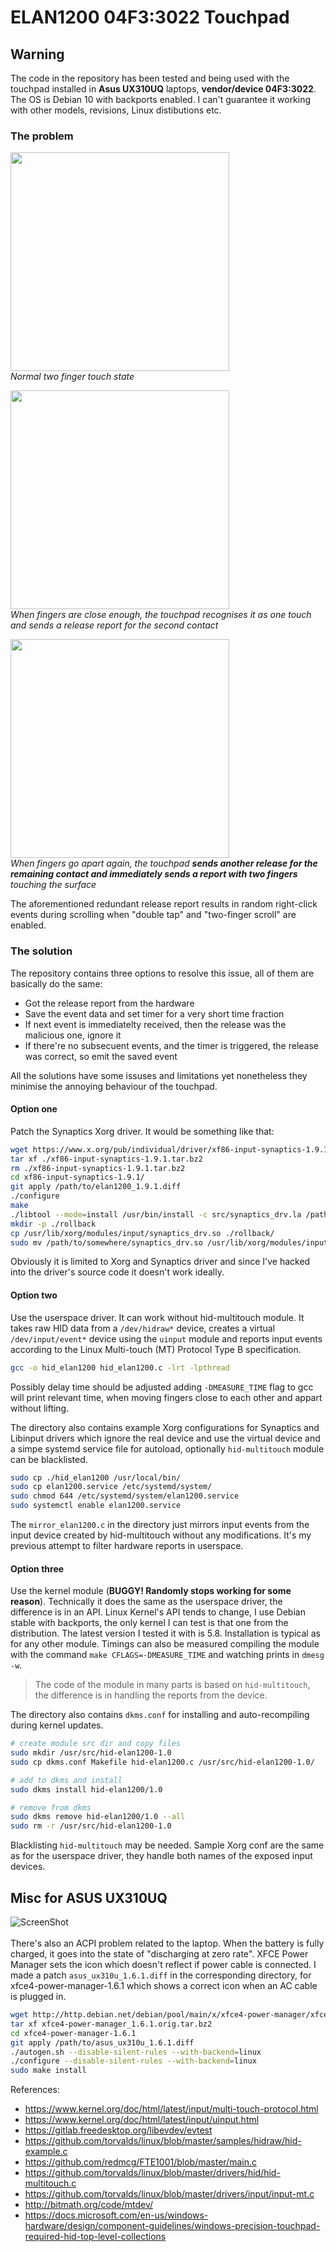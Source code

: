 # ELAN1200 04F3:3022 Touchpad

## Warning
The code in the repository has been tested and being used with the touchpad installed in **Asus UX310UQ** laptops, **vendor/device 04F3:3022**. The OS is Debian 10 with backports enabled. I can't guarantee it working with other models, revisions, Linux distibutions etc.


### The problem
<p>
<img src="http://mishurov.co.uk/images/github/linux_elan1200_touchpad/state1.png" width="350"/><br/>
<em>Normal two finger touch state</em>
<p/>
<p>
<img src="http://mishurov.co.uk/images/github/linux_elan1200_touchpad/state2.png" width="350"/><br/>
<em>When fingers are close enough, the touchpad recognises it as one touch and sends a release report for the second contact</em>
<p/>
<img src="http://mishurov.co.uk/images/github/linux_elan1200_touchpad/state3.png" width="350"/><br/>
<em>When fingers go apart again, the touchpad <strong>sends another release for the remaining contact and immediately sends a report with two fingers</strong> touching the surface</em>
<p/>
The aforementioned redundant release report results in random right-click events during scrolling when "double tap" and "two-finger scroll" are enabled.

### The solution
The repository contains three options to resolve this issue, all of them are basically do the same:

- Got the release report from the hardware
- Save the event data and set timer for a very short time fraction
- If next event is immediatelty received, then the release was the malicious one, ignore it
- If there're no subsecuent events, and the timer is triggered, the release was correct, so emit the saved event

All the solutions have some issuses and limitations yet nonetheless they minimise the annoying behaviour of the touchpad.

#### Option one
Patch the Synaptics Xorg driver. It would be something like that:
```sh
wget https://www.x.org/pub/individual/driver/xf86-input-synaptics-1.9.1.tar.bz2
tar xf ./xf86-input-synaptics-1.9.1.tar.bz2
rm ./xf86-input-synaptics-1.9.1.tar.bz2
cd xf86-input-synaptics-1.9.1/
git apply /path/to/elan1200_1.9.1.diff
./configure
make
./libtool --mode=install /usr/bin/install -c src/synaptics_drv.la /path/to/somewhere/
mkdir -p ./rollback
cp /usr/lib/xorg/modules/input/synaptics_drv.so ./rollback/
sudo mv /path/to/somewhere/synaptics_drv.so /usr/lib/xorg/modules/input/
```
Obviously it is limited to Xorg and Synaptics driver and since I've hacked into the driver's source code it doesn't work ideally.

#### Option two
Use the userspace driver. It can work without hid-multitouch module. It takes raw HID data from a `/dev/hidraw*` device, creates a virtual `/dev/input/event*` device using the `uinput` module and reports input events according to the Linux Multi-touch (MT) Protocol Type B specification.
```sh
gcc -o hid_elan1200 hid_elan1200.c -lrt -lpthread
```
Possibly delay time should be adjusted adding `-DMEASURE_TIME` flag to gcc will print relevant time, when moving fingers close to each other and appart without lifting.

The directory also contains example Xorg configurations for Synaptics and Libinput drivers which ignore the real device and use the virtual device and a simpe systemd service file for autoload, optionally `hid-multitouch` module can be blacklisted.
```sh
sudo cp ./hid_elan1200 /usr/local/bin/
sudo cp elan1200.service /etc/systemd/system/
sudo chmod 644 /etc/systemd/system/elan1200.service
sudo systemctl enable elan1200.service
```

The `mirror_elan1200.c` in the directory just mirrors input events from the input device created by hid-multitouch without any modifications. It's my previous attempt to filter hardware reports in userspace.

#### Option three
Use the kernel module (**BUGGY! Randomly stops working for some reason**). Technically it does the same as the userspace driver, the difference is in an API. Linux Kernel's API tends to change, I use Debian stable with backports, the only kernel I can test is that one from the distribution. The latest version I tested it with is 5.8. Installation is typical as for any other module. Timings can also be measured compiling the module with the command `make CFLAGS=-DMEASURE_TIME` and watching prints in `dmesg -w`.

> The code of the module in many parts is based on `hid-multitouch`, the difference is in handling the reports from the device.

The directory also contains `dkms.conf` for installing and auto-recompiling during kernel updates.
```sh
# create module src dir and copy files
sudo mkdir /usr/src/hid-elan1200-1.0
sudo cp dkms.conf Makefile hid-elan1200.c /usr/src/hid-elan1200-1.0/

# add to dkms and install
sudo dkms install hid-elan1200/1.0

# remove from dkms
sudo dkms remove hid-elan1200/1.0 --all
sudo rm -r /usr/src/hid-elan1200-1.0
```

Blacklisting `hid-multitouch` may be needed. Sample Xorg conf are the same as for the userspace driver, they handle both names of the exposed input devices.

## Misc for ASUS UX310UQ
![ScreenShot](http://mishurov.co.uk/images/github/linux_elan1200_touchpad/pm.png)
<br/><br/>
There's also an ACPI problem related to the laptop. When the battery is fully charged, it goes into the state of "discharging at zero rate". XFCE Power Manager sets the icon which doesn't reflect if power cable is connected. I made a patch `asus_ux310u_1.6.1.diff` in the corresponding directory, for xfce4-power-manager-1.6.1 which shows a correct icon when an AC cable is plugged in.
```sh
wget http://http.debian.net/debian/pool/main/x/xfce4-power-manager/xfce4-power-manager_1.6.1.orig.tar.bz2
tar xf xfce4-power-manager_1.6.1.orig.tar.bz2
cd xfce4-power-manager-1.6.1
git apply /path/to/asus_ux310u_1.6.1.diff
./autogen.sh --disable-silent-rules --with-backend=linux
./configure --disable-silent-rules --with-backend=linux
sudo make install
```

References:
- https://www.kernel.org/doc/html/latest/input/multi-touch-protocol.html
- https://www.kernel.org/doc/html/latest/input/uinput.html
- https://gitlab.freedesktop.org/libevdev/evtest
- https://github.com/torvalds/linux/blob/master/samples/hidraw/hid-example.c
- https://github.com/redmcg/FTE1001/blob/master/main.c
- https://github.com/torvalds/linux/blob/master/drivers/hid/hid-multitouch.c
- https://github.com/torvalds/linux/blob/master/drivers/input/input-mt.c
- http://bitmath.org/code/mtdev/
- https://docs.microsoft.com/en-us/windows-hardware/design/component-guidelines/windows-precision-touchpad-required-hid-top-level-collections
